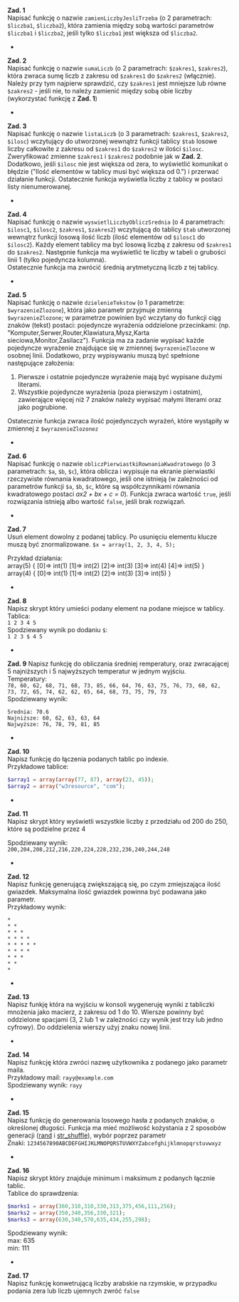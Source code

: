 **Zad. 1**  
Napisać funkcję o nazwie `zamienLiczbyJesliTrzeba` (o 2 parametrach: `$liczba1`, `$liczba2`), która
zamienia między sobą wartości parametrów `$liczba1` i `$liczba2`, jeśli tylko `$liczba1` jest większa od
`$liczba2`.

-

**Zad. 2**  
Napisać funkcję o nazwie `sumaLiczb` (o 2 parametrach: `$zakres1`, `$zakres2`), która zwraca sumę liczb z zakresu od `$zakres1` do `$zakres2` (włącznie).
Należy przy tym najpierw sprawdzić, czy `$zakres1` jest mniejsze lub równe `$zakres2` - jeśli nie, to należy zamienić między sobą obie liczby (wykorzystać funkcję z **Zad. 1**)

-

**Zad. 3**  
Napisać funkcję o nazwie `listaLiczb` (o 3 parametrach: `$zakres1`, `$zakres2`, `$ilosc`) wczytujący do
utworzonej wewnątrz funkcji tablicy `$tab` losowe liczby całkowite z zakresu od `$zakres1` do
`$zakres2` w ilości `$ilosc`.
Zweryfikować zmienne `$zakres1` i `$zakres2` podobnie jak w **Zad. 2**.
Dodatkowo, jeśli `$ilosc` nie jest większa od zera, to wyświetlić komunikat o błędzie ("Ilość
elementów w tablicy musi być większa od 0.") i przerwać działanie funkcji.
Ostatecznie funkcja wyświetla liczby z tablicy w postaci listy nienumerowanej.

-

**Zad. 4**  
Napisać funkcję o nazwie `wyswietlLiczbyObliczSrednia` (o 4 parametrach: `$ilosc1`, `$ilosc2`,
`$zakres1`, `$zakres2`) wczytującą do tablicy `$tab` utworzonej wewnątrz funkcji losową ilość liczb (ilość elementów od `$ilosc1` do `$ilosc2`).
Każdy element tablicy ma być losową liczbą z zakresu od `$zakres1` do `$zakres2`.
Następnie funkcja ma wyświetlić te liczby w tabeli o grubości linii 1 (tylko pojedyncza kolumna).  
Ostatecznie funkcja ma zwrócić średnią arytmetyczną liczb z tej tablicy.

-

**Zad. 5**  
Napisać funkcję o nazwie `dzielenieTekstow` (o 1 parametrze: `$wyrazenieZlozone`), która jako
parametr przyjmuje zmienną `$wyrazenieZlozone`; w parametrze powinien być wczytany do funkcji
ciąg znaków (tekst) postaci:
pojedyncze wyrażenia oddzielone przecinkami:
(np. "Komputer,Serwer,Router,Klawiatura,Mysz,Karta sieciowa,Monitor,Zasilacz").
Funkcja ma za zadanie wypisać każde pojedyncze wyrażenie znajdujące się w zmiennej
`$wyrazenieZlozone` w osobnej linii.
Dodatkowo, przy wypisywaniu muszą być spełnione następujące założenia:

1. Pierwsze i ostatnie pojedyncze wyrażenie mają być wypisane dużymi literami.
2. Wszystkie pojedyncze wyrażenia (poza pierwszym i ostatnim), zawierające więcej niż 7 znaków
należy wypisać małymi literami oraz jako pogrubione.

Ostatecznie funkcja zwraca ilość pojedynczych wyrażeń, które wystąpiły w zmiennej
z `$wyrazenieZlozonez`

-

**Zad. 6**  
Napisać funkcję o nazwie `obliczPierwiastkiRownaniaKwadratowego` (o 3 parametrach: `$a`, `$b`,
`$c`), która oblicza i wypisuje na ekranie pierwiastki rzeczywiste równania kwadratowego, jeśli one istnieją (w zależności od parametrów funkcji `$a`, `$b`, `$c`, które są współczynnikami równania kwadratowego postaci *ax2 + bx + c = 0*).
Funkcja zwraca wartość `true`, jeśli rozwiązania istnieją albo wartość `false`, jeśli brak rozwiązań.

-

**Zad. 7**  
Usuń element dowolny z podanej tablicy. Po usunięciu elementu klucze muszą być znormalizowane.
`$x = array(1, 2, 3, 4, 5);`

Przykład działania:  
array(5) { [0]=> int(1) [1]=> int(2) [2]=> int(3) [3]=> int(4) [4]=> int(5) }  
array(4) { [0]=> int(1) [1]=> int(2) [2]=> int(3) [3]=> int(5) }

-

**Zad. 8**  
Napisz skrypt który umieści podany element na podane miejsce w tablicy.  
Tablica:   
`1 2 3 4 5`  
Spodziewany wynik po dodaniu `$`:  
`1 2 3 $ 4 5`

-

**Zad. 9**
Napisz funkcję do obliczania średniej remperatury, oraz zwracającej 5 najniższych i 5 najwyższych temperatur w jednym wyjściu.  
Temperatury:  
`78, 60, 62, 68, 71, 68, 73, 85, 66, 64, 76, 63, 75, 76, 73, 68, 62, 73, 72, 65, 74, 62, 62, 65, 64, 68, 73, 75, 79, 73`  
Spodziewany wynik:  

```
Średnia: 70.6
Najniższe: 60, 62, 63, 63, 64
Najwyższe: 76, 78, 79, 81, 85
```

-

**Zad. 10**  
Napisz funkcję do łączenia podanych tablic po indexie.  
Przykładowe tablice:  

```php 
$array1 = array(array(77, 87), array(23, 45));
$array2 = array("w3resource", "com"); 
```

-

**Zad. 11**  
Napisz skrypt który wyświetli wszystkie liczby z przedziału od 200 do 250, które są podzielne przez 4

Spodziewany wynik: `200,204,208,212,216,220,224,228,232,236,240,244,248`

-

**Zad. 12**  
Napisz funkcję generującą zwiększającą się, po czym zmiejszająca ilość gwiazdek. Maksymalna ilość gwiazdek powinna być podawana jako parametr.  
Przykładowy wynik:

```
* 
* * 
* * * 
* * * * 
* * * * * 
* * * * 
* * * 
* * 
*
```

-

**Zad. 13**  
Napisz funkję która na wyjściu w konsoli wygeneruję wyniki z tabliczki mnożenia jako macierz, z zakresu od 1 do 10. Wiersze powinny być oddzielone spacjami (3, 2 lub 1 w zależności czy wynik jest trzy lub jedno cyfrowy). Do oddzielenia wierszy użyj znaku nowej linii.

-

**Zad. 14**  
Napisz funkcję która zwróci nazwę użytkownika z podanego jako parametr maila.  
Przykładowy mail: `rayy@example.com`  
Spodziewany wynik: `rayy` 

-

**Zad. 15**  
Napisz funkcję do generowania losowego hasła z podanych znaków, o określonej długości. Funkcja ma mieć możliwość kożystania z 2 sposobów generacji ([rand](http://php.net/manual/en/function.rand.php) i [str_shuffle](http://php.net/manual/en/function.str-shuffle.php)), wybór poprzez parametr  
Znaki: `1234567890ABCDEFGHIJKLMNOPQRSTUVWXYZabcefghijklmnopqrstuvwxyz`

-

**Zad. 16**  
Napisz skrypt który znajduje minimum i maksimum z podanych łącznie tablic.  
Tablice do sprawdzenia:

```php
$marks1 = array(360,310,310,330,313,375,456,111,256); 
$marks2 = array(350,340,356,330,321); 
$marks3 = array(630,340,570,635,434,255,298); 
```

Spodziewany wynik:  
max: 635  
min: 111

-

**Zad. 17**  
Napisz funkcję konwetrującą liczby arabskie na rzymskie, w przypadku podania zera lub liczb ujemnych zwróć `false`
